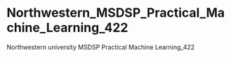 # Northwestern_MSDSP_Practical_Machine_Learning_422
Northwestern university MSDSP Practical Machine Learning_422

